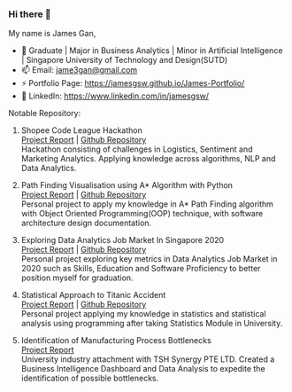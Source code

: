 ### Hi there 👋

My name is James Gan,

- 📖   Graduate | Major in Business Analytics | Minor in Artificial Intelligence | Singapore University of Technology and Design(SUTD)
- 📫   Email: jame3gan@gmail.com
- ⚡   Portfolio Page: https://jamesgsw.github.io/James-Portfolio/
- 🔗   LinkedIn: https://www.linkedin.com/in/jamesgsw/


Notable Repository:
1. Shopee Code League Hackathon<br/>
[Project Report](https://jamesgsw.github.io/James-Portfolio/projects/shopee-code-league/) | [Github Repository](https://github.com/jamesgsw/Shopee-Code-League-2020) <br/>
Hackathon consisting of challenges in Logistics, Sentiment and Marketing Analytics. Applying knowledge across algorithms, NLP and Data Analytics.

2. Path Finding Visualisation using A* Algorithm with Python<br/>
[Project Report](https://jamesgsw.github.io/James-Portfolio/projects/path-finding-astar-algorithm/) | [Github Repository](https://github.com/jamesgsw/Path-Finding-Algorithm-with-Visulisation) <br/>
Personal project to apply my knowledge in A* Path Finding algorithm with Object Oriented Programming(OOP) technique, with software architecture design documentation.
 
3. Exploring Data Analytics Job Market In Singapore 2020 <br/>
[Project Report](https://jamesgsw.github.io/James-Portfolio/projects/job-market/) | [Github Repository](https://github.com/jamesgsw/Exploring-Data-and-Analytics-Job-Market-Outlook-in-Singapore-2020) <br/>
Personal project exploring key metrics in  Data Analytics Job Market in 2020 such as Skills, Education and Software Proficiency to better position myself for graduation.

4. Statistical Approach to Titanic Accident <br/>
[Project Report](https://jamesgsw.github.io/James-Portfolio/projects/titanic-accident/) | [Github Repository](https://github.com/jamesgsw/A-Statistical-Approach-to-the-Titanic-Accident) <br/>
Personal project applying my knowledge in statistics and statistical analysis using programming after taking Statistics Module in University.

5. Identification of Manufacturing Process Bottlenecks <br/>
[Project Report](https://jamesgsw.github.io/James-Portfolio/projects/tsh-manufacturing-bottleneck/) <br/>
University industry attachment with TSH Synergy PTE LTD. Created a Business Intelligence Dashboard and Data Analysis to expedite the identification of possible bottlenecks.

<!--
- 🌱 I’m currently learning ...
- 👯 I’m looking to collaborate on ...
- 🤔 I’m looking for help with ...
- 💬 Ask me about ...
- 🌐   About me: 
-->
